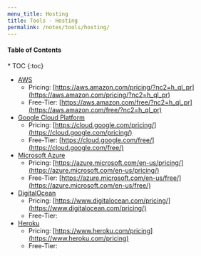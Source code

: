 ```yaml
---
menu_title: Hosting
title: Tools - Hosting
permalink: /notes/tools/hosting/
---
```


<h4>Table of Contents</h4>
* TOC
{:toc}

* [AWS](https://aws.amazon.com/)
  * Pricing: [https://aws.amazon.com/pricing/?nc2=h_ql_pr](https://aws.amazon.com/pricing/?nc2=h_ql_pr)
  * Free-Tier: [https://aws.amazon.com/free/?nc2=h_ql_pr](https://aws.amazon.com/free/?nc2=h_ql_pr)
* [Google Cloud Platform](https://cloud.google.com/)
  * Pricing: [https://cloud.google.com/pricing/](https://cloud.google.com/pricing/)
  * Free-Tier: [https://cloud.google.com/free/](https://cloud.google.com/free/)
* [Microsoft Azure](https://azure.microsoft.com/en-us/)
  * Pricing: [https://azure.microsoft.com/en-us/pricing/](https://azure.microsoft.com/en-us/pricing/)
  * Free-Tier: [https://azure.microsoft.com/en-us/free/](https://azure.microsoft.com/en-us/free/)
* [DigitalOcean](https://www.digitalocean.com/)
  * Pricing: [https://www.digitalocean.com/pricing/](https://www.digitalocean.com/pricing/)
  * Free-Tier: []()
* [Heroku](https://www.heroku.com/home)
  * Pricing: [https://www.heroku.com/pricing](https://www.heroku.com/pricing)
  * Free-Tier: []()
